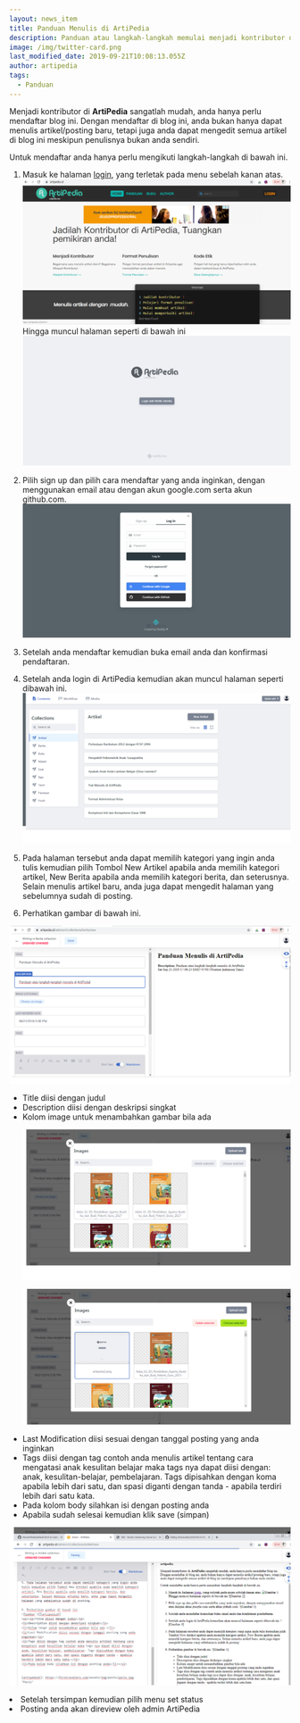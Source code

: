 ```yaml
---
layout: news_item
title: Panduan Menulis di ArtiPedia
description: Panduan atau langkah-langkah memulai menjadi kontributor di ArtiPeda.id
image: /img/twitter-card.png
last_modified_date: 2019-09-21T10:08:13.055Z
author: artipedia
tags:
  - Panduan
---
```

Menjadi kontributor di **ArtiPedia** sangatlah mudah, anda hanya perlu mendaftar blog ini. Dengan mendaftar di blog ini, anda bukan hanya dapat menulis artikel/posting baru, tetapi juga anda dapat mengedit semua artikel di blog ini meskipun penulisnya bukan anda sendiri.

Untuk mendaftar anda hanya perlu mengikuti langkah-langkah di bawah ini.

1. Masuk ke halaman [login](/admin "login"), yang terletak pada menu sebelah kanan atas.
![Gambar 1][artipedia1]
Hingga muncul halaman seperti di bawah ini
![Gambar 2][artipedia2]
2. Pilih sign up dan pilih cara mendaftar yang anda inginkan, dengan menggunakan email atau dengan akun google.com serta akun github.com.
![Gambar 3][artipedia3]
3. Setelah anda mendaftar kemudian buka email anda dan konfirmasi pendaftaran.
4. Setelah anda login di ArtiPedia kemudian akan muncul halaman seperti dibawah ini.
![Gambar 4][artipedia4]
5. Pada halaman tersebut anda dapat memilih kategori yang ingin anda tulis kemudian pilih Tombol New Artikel apabila anda memilih kategori artikel, New Berita apabila anda memilih kategori berita, dan seterusnya. Selain menulis artikel baru, anda juga dapat mengedit halaman yang sebelumnya sudah di posting. 

6. Perhatikan gambar di bawah ini.

![Gambar 5][artipedia5]  
<ul><li>Title diisi dengan judul</li>
<li>Description diisi dengan deskripsi singkat</li>
<li>Kolom image untuk menambahkan gambar bila ada </li>

![Gambar 6][artipedia6]

![Gambar 7][artipedia7]  

<li>Last Modification diisi sesuai dengan tanggal posting yang anda inginkan</li>
<li>Tags diisi dengan tag contoh anda menulis artikel tentang cara mengatasi anak kesulitan belajar maka tags nya dapat diisi dengan: anak, kesulitan-belajar, pembelajaran. Tags dipisahkan dengan koma apabila lebih dari satu, dan spasi diganti dengan tanda - apabila terdiri lebih dari satu kata.</li>
<li>Pada kolom body silahkan isi dengan posting anda</li>
<li>Apabila sudah selesai kemudian klik save (simpan)</li></ul>

![Gambar 8][artipedia8] 
<li>Setelah tersimpan kemudian pilih menu set status</li>
<li>Posting anda akan direview oleh admin ArtiPedia</li> 

[artipedia1]: /img/artipedia1.png "Gambar 1"
[artipedia2]: /img/artipedia2.png "Gambar 2"
[artipedia3]: /img/artipedia3.png "Gambar 3"
[artipedia4]: /img/artipedia4.png "Gambar 4"
[artipedia5]: /img/artipedia5.png "Gambar 5"
[artipedia6]: /img/artipedia6.png "Gambar 6"
[artipedia7]: /img/artipedia7.png "Gambar 7"
[artipedia8]: /img/artipedia8.png "Gambar 8"
